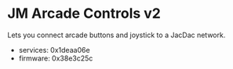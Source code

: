 # JM Arcade Controls v2

Lets you connect arcade buttons and joystick to a JacDac network.

* services: 0x1deaa06e
* firmware: 0x38e3c25c
